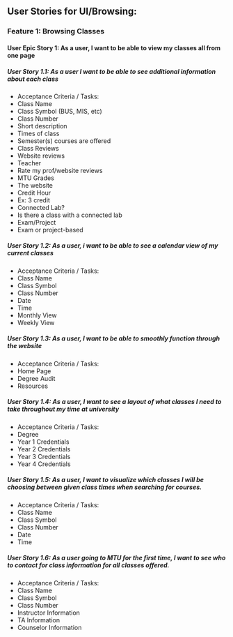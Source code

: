 ## User Stories for UI/Browsing:
 
### Feature 1: Browsing Classes
#### User Epic Story 1: As a user, I want to be able to view my classes all from one page
##### User Story 1.1: As a user I want to be able to see additional information about each class
- Acceptance Criteria / Tasks:
- Class Name
- Class Symbol (BUS, MIS, etc)
- Class Number
- Short description
- Times of class
- Semester(s) courses are offered
- Class Reviews
- Website reviews
- Teacher
- Rate my prof/website reviews
- MTU Grades
- The website
- Credit Hour
- Ex: 3 credit
- Connected Lab?
- Is there a class with a connected lab
- Exam/Project
- Exam or project-based

##### User Story 1.2: As a user, i want to be able to see a calendar view of my current classes
- Acceptance Criteria / Tasks:
- Class Name
- Class Symbol
- Class Number
- Date
- Time
- Monthly View
- Weekly View

##### User Story 1.3: As a user, I want to be able to smoothly function through the website
- Acceptance Criteria / Tasks:
- Home Page
- Degree Audit
- Resources

##### User Story 1.4: As a user, I want to see a layout of what classes I need to take throughout my time at university
- Acceptance Criteria / Tasks:
- Degree
- Year 1 Credentials
- Year 2 Credentials
- Year 3 Credentials
- Year 4 Credentials


##### User Story 1.5: As a user, I want to visualize which classes I will be choosing between given class times when searching for courses.
- Acceptance Criteria / Tasks:
- Class Name
- Class Symbol
- Class Number
- Date
- Time

##### User Story 1.6: As a user going to MTU for the first time, I want to see who to contact for class information for all classes offered.
- Acceptance Criteria / Tasks:
- Class Name
- Class Symbol
- Class Number
- Instructor Information
- TA Information
- Counselor Information
